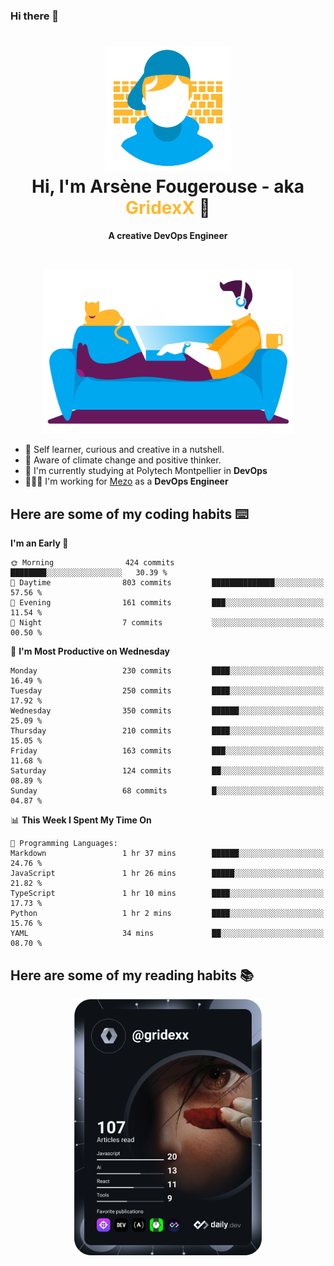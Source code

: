 ### Hi there 👋

<!--
**GridexX/gridexx** is a ✨ _special_ ✨ repository because its `README.md` (this file) appears on your GitHub profile.

Here are some ideas to get you started:

- 🔭 I’m currently working on ...
- 🌱 I’m currently learning ...
- 👯 I’m looking to collaborate on ...
- 🤔 I’m looking for help with ...
- 💬 Ask me about ...
- 📫 How to reach me: ...
- 😄 Pronouns: ...
- ⚡ Fun fact: ...
-->


<!-- Header -->
<h1 align="center">
  <img src="./images/user_profile.png" width="200">
  <br>
  Hi, I'm Arsène Fougerouse - aka <span style="color:#ffb72e">GridexX</span> 👋
</h1>


<p align="center">
  <b>A creative DevOps Engineer </b>
</p>
<br/>
<p align="center">
  <img src="./images/man_couch.png" width="400">
</p>

- 🎨 Self learner, curious and creative in a nutshell. 
- 🌱 Aware of climate change and positive thinker.
- 📕 I'm currently studying at Polytech Montpellier in **DevOps**
- 👨🏻‍💻 I'm working for [Mezo](https://meso-lr.umontpellier.fr/) as a **DevOps Engineer**


## Here are some of my coding habits ⌨️

<!-- Add a section about tech and Ops stack
  Like this one : https://github.com/Xanthus58#-tech-stack
-->
<!--START_SECTION:waka-->
**I'm an Early 🐤** 

```text
🌞 Morning                424 commits         ████████░░░░░░░░░░░░░░░░░   30.39 % 
🌆 Daytime                803 commits         ██████████████░░░░░░░░░░░   57.56 % 
🌃 Evening                161 commits         ███░░░░░░░░░░░░░░░░░░░░░░   11.54 % 
🌙 Night                  7 commits           ░░░░░░░░░░░░░░░░░░░░░░░░░   00.50 % 
```
📅 **I'm Most Productive on Wednesday** 

```text
Monday                   230 commits         ████░░░░░░░░░░░░░░░░░░░░░   16.49 % 
Tuesday                  250 commits         ████░░░░░░░░░░░░░░░░░░░░░   17.92 % 
Wednesday                350 commits         ██████░░░░░░░░░░░░░░░░░░░   25.09 % 
Thursday                 210 commits         ████░░░░░░░░░░░░░░░░░░░░░   15.05 % 
Friday                   163 commits         ███░░░░░░░░░░░░░░░░░░░░░░   11.68 % 
Saturday                 124 commits         ██░░░░░░░░░░░░░░░░░░░░░░░   08.89 % 
Sunday                   68 commits          █░░░░░░░░░░░░░░░░░░░░░░░░   04.87 % 
```


📊 **This Week I Spent My Time On** 

```text
💬 Programming Languages: 
Markdown                 1 hr 37 mins        ██████░░░░░░░░░░░░░░░░░░░   24.76 % 
JavaScript               1 hr 26 mins        █████░░░░░░░░░░░░░░░░░░░░   21.82 % 
TypeScript               1 hr 10 mins        ████░░░░░░░░░░░░░░░░░░░░░   17.73 % 
Python                   1 hr 2 mins         ████░░░░░░░░░░░░░░░░░░░░░   15.76 % 
YAML                     34 mins             ██░░░░░░░░░░░░░░░░░░░░░░░   08.70 % 
```


<!--END_SECTION:waka-->

## Here are some of my reading habits 📚
<div  align="center">
  <img src="./images/devcard.svg" width="300">
</div>
